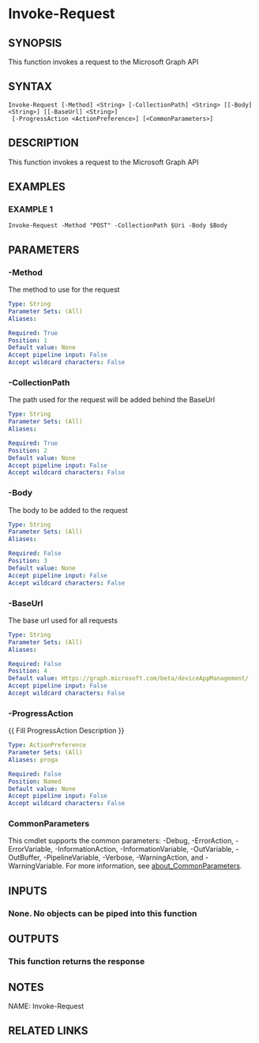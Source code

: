 # Invoke-Request

## SYNOPSIS
This function invokes a request to the Microsoft Graph API

## SYNTAX

```
Invoke-Request [-Method] <String> [-CollectionPath] <String> [[-Body] <String>] [[-BaseUrl] <String>]
 [-ProgressAction <ActionPreference>] [<CommonParameters>]
```

## DESCRIPTION
This function invokes a request to the Microsoft Graph API

## EXAMPLES

### EXAMPLE 1
```
Invoke-Request -Method "POST" -CollectionPath $Uri -Body $Body
```

## PARAMETERS

### -Method
The method to use for the request

```yaml
Type: String
Parameter Sets: (All)
Aliases:

Required: True
Position: 1
Default value: None
Accept pipeline input: False
Accept wildcard characters: False
```

### -CollectionPath
The path used for the request will be added behind the BaseUrl

```yaml
Type: String
Parameter Sets: (All)
Aliases:

Required: True
Position: 2
Default value: None
Accept pipeline input: False
Accept wildcard characters: False
```

### -Body
The body to be added to the request

```yaml
Type: String
Parameter Sets: (All)
Aliases:

Required: False
Position: 3
Default value: None
Accept pipeline input: False
Accept wildcard characters: False
```

### -BaseUrl
The base url used for all requests

```yaml
Type: String
Parameter Sets: (All)
Aliases:

Required: False
Position: 4
Default value: Https://graph.microsoft.com/beta/deviceAppManagement/
Accept pipeline input: False
Accept wildcard characters: False
```

### -ProgressAction
{{ Fill ProgressAction Description }}

```yaml
Type: ActionPreference
Parameter Sets: (All)
Aliases: proga

Required: False
Position: Named
Default value: None
Accept pipeline input: False
Accept wildcard characters: False
```

### CommonParameters
This cmdlet supports the common parameters: -Debug, -ErrorAction, -ErrorVariable, -InformationAction, -InformationVariable, -OutVariable, -OutBuffer, -PipelineVariable, -Verbose, -WarningAction, and -WarningVariable. For more information, see [about_CommonParameters](http://go.microsoft.com/fwlink/?LinkID=113216).

## INPUTS

### None. No objects can be piped into this function
## OUTPUTS

### This function returns the response
## NOTES
NAME: Invoke-Request

## RELATED LINKS
